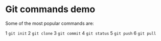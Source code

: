 # Git commands demo

Some of the most popular commands are:

1 `git init`
2 `git clone`
3 `git commit`
4 `git status`
5 `git push`
6 `git pull`
